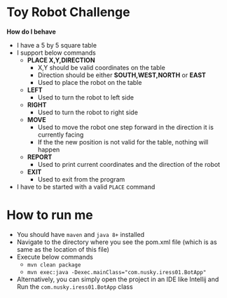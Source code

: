 # Toy Robot Challenge

**How do I behave**

 - I have a 5 by 5 square table
 - I support below commands
	 - **PLACE X,Y,DIRECTION** 
		 - X,Y should be valid coordinates on the table
		 - Direction should be either **SOUTH,WEST,NORTH** or **EAST**
		 - Used to place the robot on the table
	- **LEFT**
		- Used to turn the robot to left side
	- **RIGHT**
		- Used to turn the robot to right side
	- **MOVE**
		- Used to move the robot one step forward in the direction it is currently facing
		- If the the new position is not valid for the table, nothing will happen
	- **REPORT**
		- Used to print current coordinates and the direction of the robot
	- **EXIT**
		- Used to exit from the program
 - I have to be started with a valid `PLACE` command

# How to run me

 - You should have `maven` and `java 8+` installed
 - Navigate to the directory where you see the pom.xml file (which is as same as the location of this file)
 - Execute below commands
	 - `mvn clean package`
	 - `mvn exec:java -Dexec.mainClass="com.nusky.iress01.BotApp"`
 - Alternatively, you can simply open the project in an IDE like Intellij and Run the `com.nusky.iress01.BotApp` class